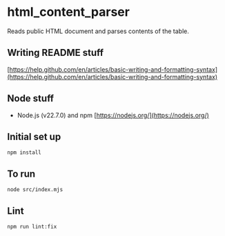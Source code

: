 # html_content_parser
Reads public HTML document and parses contents of the table.

## Writing README stuff
[https://help.github.com/en/articles/basic-writing-and-formatting-syntax](https://help.github.com/en/articles/basic-writing-and-formatting-syntax)

## Node stuff
- Node.js (v22.7.0) and npm [https://nodejs.org/](https://nodejs.org/)

## Initial set up
```
npm install
```

## To run
```
node src/index.mjs
```

## Lint
```
npm run lint:fix
```
